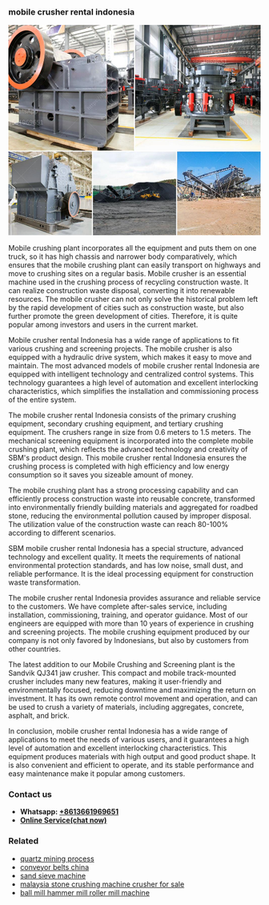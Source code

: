 <h3>mobile crusher rental indonesia</h3><img src='1702950234.jpg' alt=''><p>Mobile crushing plant incorporates all the equipment and puts them on one truck, so it has high chassis and narrower body comparatively, which ensures that the mobile crushing plant can easily transport on highways and move to crushing sites on a regular basis. Mobile crusher is an essential machine used in the crushing process of recycling construction waste. It can realize construction waste disposal, converting it into renewable resources. The mobile crusher can not only solve the historical problem left by the rapid development of cities such as construction waste, but also further promote the green development of cities. Therefore, it is quite popular among investors and users in the current market.</p><p>Mobile crusher rental Indonesia has a wide range of applications to fit various crushing and screening projects. The mobile crusher is also equipped with a hydraulic drive system, which makes it easy to move and maintain. The most advanced models of mobile crusher rental Indonesia are equipped with intelligent technology and centralized control systems. This technology guarantees a high level of automation and excellent interlocking characteristics, which simplifies the installation and commissioning process of the entire system.</p><p>The mobile crusher rental Indonesia consists of the primary crushing equipment, secondary crushing equipment, and tertiary crushing equipment. The crushers range in size from 0.6 meters to 1.5 meters. The mechanical screening equipment is incorporated into the complete mobile crushing plant, which reflects the advanced technology and creativity of SBM's product design. This mobile crusher rental Indonesia ensures the crushing process is completed with high efficiency and low energy consumption so it saves you sizeable amount of money.</p><p>The mobile crushing plant has a strong processing capability and can efficiently process construction waste into reusable concrete, transformed into environmentally friendly building materials and aggregated for roadbed stone, reducing the environmental pollution caused by improper disposal. The utilization value of the construction waste can reach 80-100% according to different scenarios.</p><p>SBM mobile crusher rental Indonesia has a special structure, advanced technology and excellent quality. It meets the requirements of national environmental protection standards, and has low noise, small dust, and reliable performance. It is the ideal processing equipment for construction waste transformation.</p><p>The mobile crusher rental Indonesia provides assurance and reliable service to the customers. We have complete after-sales service, including installation, commissioning, training, and operator guidance. Most of our engineers are equipped with more than 10 years of experience in crushing and screening projects. The mobile crushing equipment produced by our company is not only favored by Indonesians, but also by customers from other countries.</p><p>The latest addition to our Mobile Crushing and Screening plant is the Sandvik QJ341 jaw crusher. This compact and mobile track-mounted crusher includes many new features, making it user-friendly and environmentally focused, reducing downtime and maximizing the return on investment. It has its own remote control movement and operation, and can be used to crush a variety of materials, including aggregates, concrete, asphalt, and brick.</p><p>In conclusion, mobile crusher rental Indonesia has a wide range of applications to meet the needs of various users, and it guarantees a high level of automation and excellent interlocking characteristics. This equipment produces materials with high output and good product shape. It is also convenient and efficient to operate, and its stable performance and easy maintenance make it popular among customers.</p><h3>Contact us</h3><ul><li><strong>Whatsapp:&nbsp;<a href="https://wa.me/8613661969651">+8613661969651</a></strong></li><li><a href="https://swt.shibang-china.com/?git&amp;zhl&amp;mobile crusher rental indonesia"><strong>Online Service(chat now)</strong></a></li></ul><h3>Related</h3><ul><li><a href='quartz mining process.md'>quartz mining process</a></li><li><a href='conveyor belts china.md'>conveyor belts china</a></li><li><a href='sand sieve machine.md'>sand sieve machine</a></li><li><a href='malaysia stone crushing machine crusher for sale.md'>malaysia stone crushing machine crusher for sale</a></li><li><a href='ball mill hammer mill roller mill machine.md'>ball mill hammer mill roller mill machine</a></li></ul>